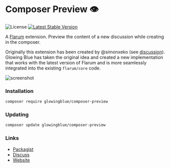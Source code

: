 # Composer Preview 👁️ 

![License](https://img.shields.io/badge/license-MIT-blue.svg) [![Latest Stable Version](https://img.shields.io/packagist/v/glowingblue/composer-preview.svg)](https://packagist.org/packages/glowingblue/composer-preview)

A [Flarum](http://flarum.org) extension. Preview the content of a new discussion while creating in the composer.

Originally this extension has been created by @simonxeko (see [discussion](https://discuss.flarum.org/d/22636-preview-discussion-post-wip)). Glowing Blue has taken the original idea and created a new implementation that works with the latest version of Flarum and is more seamlessly integrated into the existing `flarum/core` code.

![screenshot](https://user-images.githubusercontent.com/36635329/107345571-ffefba80-6ac3-11eb-9a22-03d313877630.png)

### Installation

```sh
composer require glowingblue/composer-preview
```

### Updating

```sh
composer update glowingblue/composer-preview
```

### Links

- [Packagist](https://packagist.org/packages/glowingblue/composer-preview)
- [Discuss](https://discuss.flarum.org/d/26172-composer-preview)
- [Website](https://glowingblue.com)